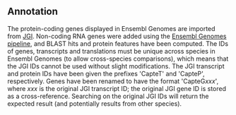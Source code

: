 Annotation
----------

The protein-coding genes displayed in Ensembl Genomes are imported from
[JGI](http://genome.jgi.doe.gov/Capca1/Capca1.home.html). Non-coding RNA
genes were added using the [Ensembl Genomes
pipeline](http://ensemblgenomes.org/info/data/ncrna), and BLAST hits and
protein features have been computed. The IDs of genes, transcripts and
translations must be unique across species in Ensembl Genomes (to allow
cross-species comparisons), which means that the JGI IDs cannot be used
without slight modifications. The JGI transcript and protein IDs have
been given the prefixes 'CapteT' and 'CapteP', respectively. Genes
have been renamed to have the format 'CapteG*xxx*', where *xxx* is the
original JGI transcript ID; the original JGI gene ID is stored as a
cross-reference. Searching on the original JGI IDs will return the
expected result (and potentially results from other species).
